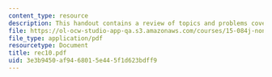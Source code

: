 ```yaml
---
content_type: resource
description: This handout contains a review of topics and problems covered in class.
file: https://ol-ocw-studio-app-qa.s3.amazonaws.com/courses/15-084j-nonlinear-programming-spring-2004/3e3b9450af9468015e445f1d623bdff9_rec10.pdf
file_type: application/pdf
resourcetype: Document
title: rec10.pdf
uid: 3e3b9450-af94-6801-5e44-5f1d623bdff9
---
```

